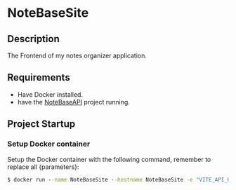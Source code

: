 # NoteBaseSite

## Description
The Frontend of my notes organizer application.

## Requirements
- Have Docker installed.
- have the [NoteBaseAPI](https://github.com/NoteBaseApp/NoteBaseAPI/tree/main) project running.
## Project Startup

### Setup Docker container
Setup the Docker container with the following command, remember to replace all {parameters}:
```cmd
$ docker run --name NoteBaseSite --hostname NoteBaseSite -e "VITE_API_URL={ip}:{port}" -e "GOOGLE_CLIENT_ID={your google cloud cridential client id}" -e "GOOGLE_CLIENT_SECRET={your google cloud cridential client secret}" -e "AUTH_SECRET={an secret phrase with a length of 32 characters}" -p {port}:80 -d joeyremmers/notebaseSite
```
